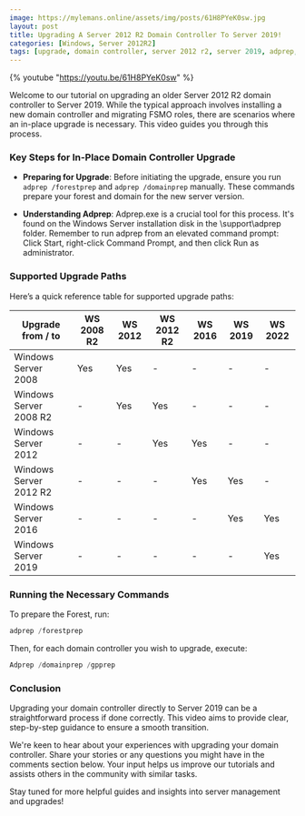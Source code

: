 ```yaml
---
image: https://mylemans.online/assets/img/posts/61H8PYeK0sw.jpg
layout: post
title: Upgrading A Server 2012 R2 Domain Controller To Server 2019!
categories: [Windows, Server 2012R2]
tags: [upgrade, domain controller, server 2012 r2, server 2019, adprep, tutorial, youtube]
---
```


{% youtube "https://youtu.be/61H8PYeK0sw" %}

Welcome to our tutorial on upgrading an older Server 2012 R2 domain controller to Server 2019. While the typical approach involves installing a new domain controller and migrating FSMO roles, there are scenarios where an in-place upgrade is necessary. This video guides you through this process.

### Key Steps for In-Place Domain Controller Upgrade

- **Preparing for Upgrade**: Before initiating the upgrade, ensure you run `adprep /forestprep` and `adprep /domainprep` manually. These commands prepare your forest and domain for the new server version.
  
- **Understanding Adprep**: Adprep.exe is a crucial tool for this process. It's found on the Windows Server installation disk in the \support\adprep folder. Remember to run adprep from an elevated command prompt: Click Start, right-click Command Prompt, and then click Run as administrator.

### Supported Upgrade Paths

Here’s a quick reference table for supported upgrade paths:

| Upgrade from / to | WS 2008 R2 | WS 2012 | WS 2012 R2 | WS 2016 | WS 2019 | WS 2022 |
| ----------------- | ---------- | ------- | ---------- | ------- | ------- | ------- |
| Windows Server 2008 | Yes | Yes | - | - | - | - |
| Windows Server 2008 R2 | - | Yes | Yes | - | - | - |
| Windows Server 2012 | - | - | Yes | Yes | - | - |
| Windows Server 2012 R2 | - | - | - | Yes | Yes | - |
| Windows Server 2016 | - | - | - | - | Yes | Yes |
| Windows Server 2019 | - | - | - | - | - | Yes |

### Running the Necessary Commands

To prepare the Forest, run:

```powershell
adprep /forestprep
```

Then, for each domain controller you wish to upgrade, execute:

```powershell
Adprep /domainprep /gpprep
```

### Conclusion

Upgrading your domain controller directly to Server 2019 can be a straightforward process if done correctly. This video aims to provide clear, step-by-step guidance to ensure a smooth transition.

We're keen to hear about your experiences with upgrading your domain controller. Share your stories or any questions you might have in the comments section below. Your input helps us improve our tutorials and assists others in the community with similar tasks.

Stay tuned for more helpful guides and insights into server management and upgrades!
